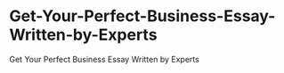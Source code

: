 # Get-Your-Perfect-Business-Essay-Written-by-Experts
Get Your Perfect Business Essay Written by Experts
